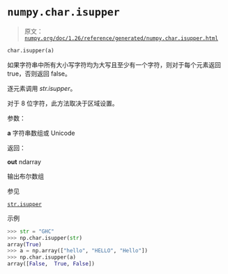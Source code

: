 # `numpy.char.isupper`

> 原文：[`numpy.org/doc/1.26/reference/generated/numpy.char.isupper.html`](https://numpy.org/doc/1.26/reference/generated/numpy.char.isupper.html)

```py
char.isupper(a)
```

如果字符串中所有大小写字符均为大写且至少有一个字符，则对于每个元素返回 true，否则返回 false。

逐元素调用 *str.isupper*。

对于 8 位字符，此方法取决于区域设置。

参数：

**a** 字符串数组或 Unicode

返回：

**out** ndarray

输出布尔数组

参见

[`str.isupper`](https://docs.python.org/3/library/stdtypes.html#str.isupper "(在 Python v3.11 中)")

示例

```py
>>> str = "GHC"
>>> np.char.isupper(str)
array(True) 
>>> a = np.array(["hello", "HELLO", "Hello"])
>>> np.char.isupper(a)
array([False,  True, False]) 
```
